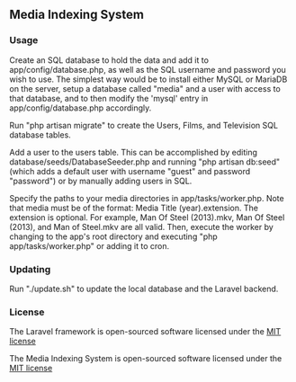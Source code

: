 ## Media Indexing System

### Usage

Create an SQL database to hold the data and add it to app/config/database.php, as well as the SQL username and password you wish to use. The simplest way would be to install either MySQL or MariaDB on the server,  setup a database called "media" and a user with access to that database,  and to then modify the 'mysql' entry in app/config/database.php accordingly.

Run "php artisan migrate" to create the Users, Films, and Television SQL database tables.

Add a user to the users table. This can be accomplished by editing database/seeds/DatabaseSeeder.php and running "php artisan db:seed" (which adds a default user with username "guest" and password "password") or by manually adding users in SQL.

Specify the paths to your media directories in app/tasks/worker.php. Note that media must be of the format: Media Title (year).extension. The extension is optional. For example,  Man Of Steel (2013).mkv,  Man Of Steel (2013),  and Man of Steel.mkv are all valid. Then, execute the worker by changing to the app's root directory and executing "php app/tasks/worker.php" or adding it to cron.

### Updating

Run "./update.sh" to update the local database and the Laravel backend.

### License

The Laravel framework is open-sourced software licensed under the [MIT license](http://opensource.org/licenses/MIT)

The Media Indexing System is open-sourced software licensed under the [MIT license](http://opensource.org/licenses/MIT)
